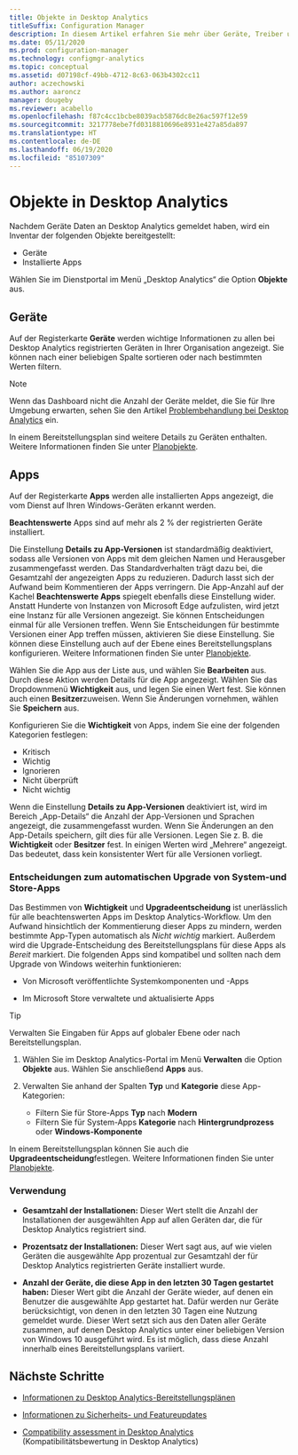```yaml
---
title: Objekte in Desktop Analytics
titleSuffix: Configuration Manager
description: In diesem Artikel erfahren Sie mehr über Geräte, Treiber und Apps in Desktop Analytics.
ms.date: 05/11/2020
ms.prod: configuration-manager
ms.technology: configmgr-analytics
ms.topic: conceptual
ms.assetid: d07198cf-49bb-4712-8c63-063b4302cc11
author: aczechowski
ms.author: aaroncz
manager: dougeby
ms.reviewer: acabello
ms.openlocfilehash: f87c4cc1bcbe8039acb5876dc8e26ac597f12e59
ms.sourcegitcommit: 3217778ebe7fd0318810696e8931e427a85da897
ms.translationtype: HT
ms.contentlocale: de-DE
ms.lasthandoff: 06/19/2020
ms.locfileid: "85107309"
---
```

# <a name="assets-in-desktop-analytics"></a>Objekte in Desktop Analytics

Nachdem Geräte Daten an Desktop Analytics gemeldet haben, wird ein Inventar der folgenden Objekte bereitgestellt:

- Geräte
- Installierte Apps  

Wählen Sie im Dienstportal im Menü „Desktop Analytics“ die Option **Objekte** aus.

## <a name="devices"></a>Geräte

Auf der Registerkarte **Geräte** werden wichtige Informationen zu allen bei Desktop Analytics registrierten Geräten in Ihrer Organisation angezeigt. Sie können nach einer beliebigen Spalte sortieren oder nach bestimmten Werten filtern.

> [!NOTE]  
> Wenn das Dashboard nicht die Anzahl der Geräte meldet, die Sie für Ihre Umgebung erwarten, sehen Sie den Artikel [Problembehandlung bei Desktop Analytics](troubleshooting.md) ein.  

In einem Bereitstellungsplan sind weitere Details zu Geräten enthalten. Weitere Informationen finden Sie unter [Planobjekte](about-deployment-plans.md#plan-assets).

## <a name="apps"></a>Apps

Auf der Registerkarte **Apps** werden alle installierten Apps angezeigt, die vom Dienst auf Ihren Windows-Geräten erkannt werden.

**Beachtenswerte** Apps sind auf mehr als 2 % der registrierten Geräte installiert.

Die Einstellung **Details zu App-Versionen** ist standardmäßig deaktiviert, sodass alle Versionen von Apps mit dem gleichen Namen und Herausgeber zusammengefasst werden.<!-- 5542186 --> Das Standardverhalten trägt dazu bei, die Gesamtzahl der angezeigten Apps zu reduzieren. Dadurch lasst sich der Aufwand beim Kommentieren der Apps verringern. Die App-Anzahl auf der Kachel **Beachtenswerte Apps** spiegelt ebenfalls diese Einstellung wider. Anstatt Hunderte von Instanzen von Microsoft Edge aufzulisten, wird jetzt eine Instanz für alle Versionen angezeigt. Sie können Entscheidungen einmal für alle Versionen treffen. Wenn Sie Entscheidungen für bestimmte Versionen einer App treffen müssen, aktivieren Sie diese Einstellung. Sie können diese Einstellung auch auf der Ebene eines Bereitstellungsplans konfigurieren. Weitere Informationen finden Sie unter [Planobjekte](about-deployment-plans.md#plan-assets).

Wählen Sie die App aus der Liste aus, und wählen Sie **Bearbeiten** aus. Durch diese Aktion werden Details für die App angezeigt. Wählen Sie das Dropdownmenü **Wichtigkeit** aus, und legen Sie einen Wert fest. Sie können auch einen **Besitzer**zuweisen. Wenn Sie Änderungen vornehmen, wählen Sie **Speichern** aus.

Konfigurieren Sie die **Wichtigkeit** von Apps, indem Sie eine der folgenden Kategorien festlegen:

- Kritisch
- Wichtig
- Ignorieren
- Nicht überprüft
- Nicht wichtig<!-- 3587232 -->

Wenn die Einstellung **Details zu App-Versionen** deaktiviert ist, wird im Bereich „App-Details“ die Anzahl der App-Versionen und Sprachen angezeigt, die zusammengefasst wurden. Wenn Sie Änderungen an den App-Details speichern, gilt dies für alle Versionen. Legen Sie z. B. die **Wichtigkeit** oder **Besitzer** fest. In einigen Werten wird „Mehrere“ angezeigt. Das bedeutet, dass kein konsistenter Wert für alle Versionen vorliegt.

### <a name="automatic-upgrade-decision-of-system-and-store-apps"></a><a name="bkmk_plan-autoapp"> </a> Entscheidungen zum automatischen Upgrade von System-und Store-Apps

<!-- 3587232 -->
Das Bestimmen von **Wichtigkeit** und **Upgradeentscheidung** ist unerlässlich für alle beachtenswerten Apps im Desktop Analytics-Workflow. Um den Aufwand hinsichtlich der Kommentierung dieser Apps zu mindern, werden bestimmte App-Typen automatisch als *Nicht wichtig* markiert. Außerdem wird die Upgrade-Entscheidung des Bereitstellungsplans für diese Apps als *Bereit* markiert. Die folgenden Apps sind kompatibel und sollten nach dem Upgrade von Windows weiterhin funktionieren:

- Von Microsoft veröffentlichte Systemkomponenten und -Apps

- Im Microsoft Store verwaltete und aktualisierte Apps

> [!TIP]
> Verwalten Sie Eingaben für Apps auf globaler Ebene oder nach Bereitstellungsplan.
>
> 1. Wählen Sie im Desktop Analytics-Portal im Menü **Verwalten** die Option **Objekte** aus. Wählen Sie anschließend **Apps** aus.
>
> 2. Verwalten Sie anhand der Spalten **Typ** und **Kategorie** diese App-Kategorien:
>
>    - Filtern Sie für Store-Apps **Typ** nach **Modern**
>    - Filtern Sie für System-Apps **Kategorie** nach **Hintergrundprozess** oder **Windows-Komponente**

In einem Bereitstellungsplan können Sie auch die **Upgradeentscheidung**festlegen. Weitere Informationen finden Sie unter [Planobjekte](about-deployment-plans.md#plan-assets).

### <a name="usage"></a>Verwendung

<!-- 5533890 -->

- **Gesamtzahl der Installationen:** Dieser Wert stellt die Anzahl der Installationen der ausgewählten App auf allen Geräten dar, die für Desktop Analytics registriert sind.

- **Prozentsatz der Installationen:** Dieser Wert sagt aus, auf wie vielen Geräten die ausgewählte App prozentual zur Gesamtzahl der für Desktop Analytics registrierten Geräte installiert wurde.

- **Anzahl der Geräte, die diese App in den letzten 30 Tagen gestartet haben:** Dieser Wert gibt die Anzahl der Geräte wieder, auf denen ein Benutzer die ausgewählte App gestartet hat. Dafür werden nur Geräte berücksichtigt, von denen in den letzten 30 Tagen eine Nutzung gemeldet wurde. Dieser Wert setzt sich aus den Daten aller Geräte zusammen, auf denen Desktop Analytics unter einer beliebigen Version von Windows 10 ausgeführt wird. Es ist möglich, dass diese Anzahl innerhalb eines Bereitstellungsplans variiert.

## <a name="next-steps"></a>Nächste Schritte

- [Informationen zu Desktop Analytics-Bereitstellungsplänen](about-deployment-plans.md)  

- [Informationen zu Sicherheits- und Featureupdates](about-updates.md)  

- [Compatibility assessment in Desktop Analytics](compat-assessment.md) (Kompatibilitätsbewertung in Desktop Analytics)  
